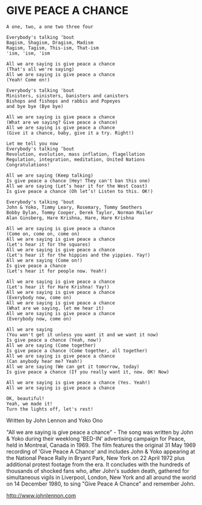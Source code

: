 # GIVE PEACE A CHANCE
```
A one, two, a one two three four

Everybody's talking ‘bout
Bagism, Shagism, Dragism, Madism
Ragism, Tagism, This-ism, That-ism
'ism, 'ism, 'ism

All we are saying is give peace a chance
(That's all we're saying)
All we are saying is give peace a chance
(Yeah! Come on!)

Everybody's talking 'bout 
Ministers, sinisters, banisters and canisters
Bishops and fishops and rabbis and Popeyes 
and bye bye (Bye bye)

All we are saying is give peace a chance
(What are we saying? Give peace a chance)
All we are saying is give peace a chance
(Give it a chance, baby, give it a try. Right!)

Let me tell you now
Everybody's talking ‘bout 
Revolution, evolution, mass inflation, flagellation
Regulation, integration, meditation, United Nations
Congratulations! 

All we are saying (Keep talking) 
Is give peace a chance (Hey! They can't ban this one)
All we are saying (Let’s hear it for the West Coast) 
Is give peace a chance (Oh let’s! Listen to this. OK!) 

Everybody's talking ‘bout 
John & Yoko, Timmy Leary, Rosemary, Tommy Smothers
Bobby Dylan, Tommy Cooper, Derek Taylor, Norman Mailer
Alan Ginsberg, Hare Krishna, Hare, Hare Krishna

All we are saying is give peace a chance
(Come on, come on, come on)
All we are saying is give peace a chance
(Let's hear it for the squares)
All we are saying is give peace a chance
(Let's hear it for the hippies and the yippies. Yay!)
All we are saying (Come on!) 
Is give peace a chance
(Let's hear it for people now. Yeah!)

All we are saying is give peace a chance
(Let's hear it for Hare Krishna! Yay!)
All we are saying is give peace a chance
(Everybody now, come on)
All we are saying is give peace a chance
(What are we saying, let me hear it)
All we are saying is give peace a chance
(Everybody now, come on)

All we are saying 
(You won't get it unless you want it and we want it now)
Is give peace a chance (Yeah, now!)
All we are saying (Come together)
Is give peace a chance (Come together, all together)
All we are saying is give peace a chance 
(Can anybody hear me? Yeah!)
All we are saying (We can get it tomorrow, today) 
Is give peace a chance (If you really want it, now. OK! Now)

All we are saying is give peace a chance (Yes. Yeah!)
All we are saying is give peace a chance 

OK, beautiful! 
Yeah, we made it! 
Turn the lights off, let's rest!

```

Written by John Lennon and Yoko Ono

"All we are saying is give peace a chance" - The song was written by John & Yoko during their weeklong 'BED-IN' advertising campaign for Peace, held in Montreal, Canada in 1969. The film features the original 31 May 1969 recording of 'Give Peace A Chance' and includes John & Yoko appearing at the National Peace Rally in Bryant Park, New York on 22 April 1972 plus additional protest footage from the era. It concludes with the hundreds of thousands of shocked fans who, after John's sudden death, gathered for simultaneous vigils in Liverpool, London, New York and all around the world on 14 December 1980, to sing "Give Peace A Chance" and remember John.


http://www.johnlennon.com
